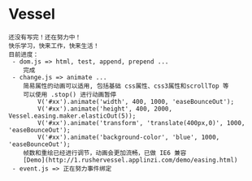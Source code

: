 ﻿# Vessel
    还没有写完！还在努力中！
    快乐学习，快来工作，快来生活！
    目前进度：
     - dom.js => html, test, append, prepend ...
        完成
     - change.js => animate ...
        简易属性的动画可以适用, 包括基础 css属性、css3属性和scrollTop 等
        可以使用 .stop() 进行动画暂停
            V('#xx').animate('width', 400, 1000, 'easeBounceOut');
            V('#xx').animate('height', 400, 2000, Vessel.easing.maker.elasticOut(5));
            V('#xx').animate('transform', 'translate(400px,0)', 1000, 'easeBounceOut');
            V('#xx').animate('background-color', 'blue', 1000, 'easeBounceOut');
        帧数和重绘已经进行调节，动画会更加流畅，已做 IE6 兼容
        [Demo](http://1.rushervessel.applinzi.com/demo/easing.html)
     - event.js => 正在努力事件绑定